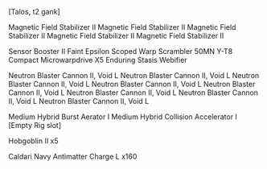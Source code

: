 [Talos, t2 gank]

Magnetic Field Stabilizer II
Magnetic Field Stabilizer II
Magnetic Field Stabilizer II
Magnetic Field Stabilizer II
Magnetic Field Stabilizer II

Sensor Booster II
Faint Epsilon Scoped Warp Scrambler
50MN Y-T8 Compact Microwarpdrive
X5 Enduring Stasis Webifier

Neutron Blaster Cannon II, Void L
Neutron Blaster Cannon II, Void L
Neutron Blaster Cannon II, Void L
Neutron Blaster Cannon II, Void L
Neutron Blaster Cannon II, Void L
Neutron Blaster Cannon II, Void L
Neutron Blaster Cannon II, Void L
Neutron Blaster Cannon II, Void L

Medium Hybrid Burst Aerator I
Medium Hybrid Collision Accelerator I
[Empty Rig slot]


Hobgoblin II x5


Caldari Navy Antimatter Charge L x160
